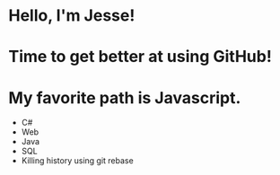# Hello, I'm Jesse!
# Time to get better at using GitHub!

# My favorite path is Javascript.

* C#
* Web
* Java
* SQL
* Killing history using git rebase

